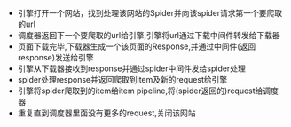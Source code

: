 - 引擎打开一个网站，找到处理该网站的Spider并向该spider请求第一个要爬取的url
- 调度器返回下一个要爬取的url给引擎,引擎将url通过下载中间件转发给下载器
- 页面下载完毕,下载器生成一个该页面的Response,并通过中间件(返回response)发送给引擎
- 引擎从下载器接收到response并通过spider中间件发给spider处理
- spider处理response并返回爬取到item及新的request给引擎
- 引擎将spider爬取到的item给item pipeline,将(spider返回的)request给调度器
- 重复直到调度器里面没有更多的request,关闭该网站